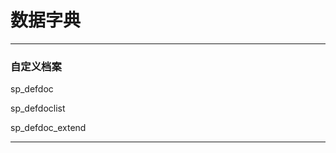 # 数据字典

-----------------

### 自定义档案

 sp\_defdoc

 sp\_defdoclist

 sp\_defdoc\_extend

----------------------

